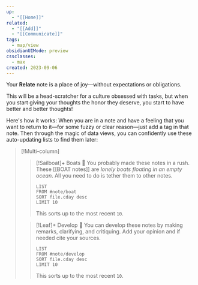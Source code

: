 ```yaml
---
up:
  - "[[Home]]"
related:
  - "[[Add]]"
  - "[[Communicate]]"
tags:
  - map/view
obsidianUIMode: preview
cssclasses:
  - max
created: 2023-09-06
---
```

Your **Relate** note is a place of joy—without expectations or obligations.

This will be a head-scratcher for a culture obsessed with tasks, but when you start giving your thoughts the honor they deserve, you start to have better and better thoughts!

Here's how it works: When you are in a note and have a feeling that you want to return to it—for some fuzzy or clear reason—just add a tag in that note. Then through the magic of data views, you can confidently use these auto-updating lists to find them later:

> [!Multi-column] 
> 
> > [!Sailboat]+ Boats 🚤
> > You probably made these notes in a rush. These [[BOAT notes]] are *lonely boats floating in an empty ocean*. All you need to do is tether them to other notes.
> >
> > ```dataview
> > LIST
> > FROM #note/boat
> > SORT file.cday desc
> > LIMIT 10
> > ```
> >
> > This sorts up to the most recent `10`.
> > 
> 
> > [!Leaf]+ Develop 🍃
> > You can develop these notes by making remarks, clarifying, and critiquing. Add your opinion and if needed cite your sources.
> >
> > ```dataview
> > LIST
> > FROM #note/develop 
> > SORT file.cday desc
> > LIMIT 10
> > ```
> >
> > This sorts up to the most recent `10`.
> > 

